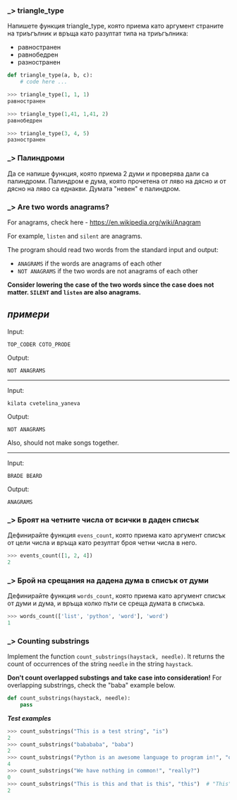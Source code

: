 ### _> triangle_type
Напишете функция triangle_type, която приема като аргумент страните на триъгълник и връща като разултат типа на триъгълника:

- равностранен
- равнобедрен
- разностранен

```python
def triangle_type(a, b, c):
    # code here ...

>>> triangle_type(1, 1, 1)
равностранен

>>> triangle_type(1,41, 1,41, 2)
равнобедрен

>>> triangle_type(3, 4, 5)
разностранен
```

### _> Палиндроми
Да се напише функция, която приема 2 думи и проверява дали са палиндроми. Палиндром е дума, която прочетена от ляво на дясно и от дясно на ляво са еднакви.
Думата "невен" е палиндром.

### _> Are two words anagrams?

For anagrams, check here - https://en.wikipedia.org/wiki/Anagram

For example, `listen` and `silent` are anagrams.

The program should read two words from the standard input and output:

* `ANAGRAMS` if the words are anagrams of each other
* `NOT ANAGRAMS` if the two words are not anagrams of each other

**Consider lowering the case of the two words since the case does not matter. `SILENT` and `listen` are also anagrams.**

***примери***
---

Input:

```
TOP_CODER COTO_PRODE
```

Output:

```
NOT ANAGRAMS
```

---

Input:

```
kilata cvetelina_yaneva
```

Output:

```
NOT ANAGRAMS
```

Also, should not make songs together.

---

Input:

```
BRADE BEARD
```

Output:

```
ANAGRAMS
```


### _>  Броят на четните числа от всички в даден списък
Дефинирайте функция `evens_count`, която приема като аргумент списък от цели числа и връща като резултат броя четни числа в него.

```python
>>> events_count([1, 2, 4])
2
```

### _> Брой на срещания на дадена дума в списък от думи
Дефинирайте функция `words_count`, която приема като аргумент списък от думи и дума, и връща колко пъти се среща думата в списъка.

```python
>>> words_count(['list', 'python', 'word'], 'word')
1
```

### _> Counting substrings


Implement the function `count_substrings(haystack, needle)`. It returns the count of occurrences of the string `needle` in the string `haystack`.

__Don't count overlapped substings and take case into consideration!__
For overlapping substrings, check the "baba" example below.

```python
def count_substrings(haystack, needle):
    pass
```

***Test examples***

```python
>>> count_substrings("This is a test string", "is")
2
>>> count_substrings("babababa", "baba")
2
>>> count_substrings("Python is an awesome language to program in!", "o")
4
>>> count_substrings("We have nothing in common!", "really?")
0
>>> count_substrings("This is this and that is this", "this")  # "This" != "this"
2
```
